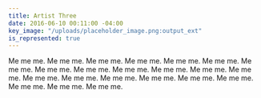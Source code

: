 ```yaml
---
title: Artist Three
date: 2016-06-10 00:11:00 -04:00
key_image: "/uploads/placeholder_image.png:output_ext"
is_represented: true
---
```


Me me me. Me me me. Me me me. Me me me. Me me me. Me me me. Me me me. Me me me. Me me me. Me me me. Me me me. Me me me. Me me me. Me me me. Me me me. Me me me. Me me me. Me me me. Me me me. Me me me. Me me me. Me me me.